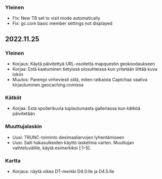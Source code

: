 
### Yleinen
- Fix: New TB set to visit mode automatically
- Fix: gc.com basic member settings not displayed

## 2022.11.25

### Yleinen
- Korjaus: Käytä päivitettyä URL-osoitetta mapquestin geokoodaukseen
- Korjaa: Estä kaatuminen tietyissä olosuhteissa kun yritetään liittää kuva lokiin
- Muutos: Parempi virheviesti siitä, miten ratkaista Captchaa vaativa kirjautuminen geocaching.comissa

### Kätköt
- Korjaa: Estä spoilerikuvia tuplautumasta galleriassa kun kätköä päivitetään

### Muuttujalaskin
- Uusi: TRUNC-toiminto desimaaliarvojen lyhentämiseen
- Uusi: Salli hakasulkeiden käyttö laskelmia varten. Muuttujan vaihteluvälille, käytä esimerkiksi \[:1-5\].

### Kartta
- Korjaus: näytä oikea DT-merkki D4.0:lle ja D4.5:lle
